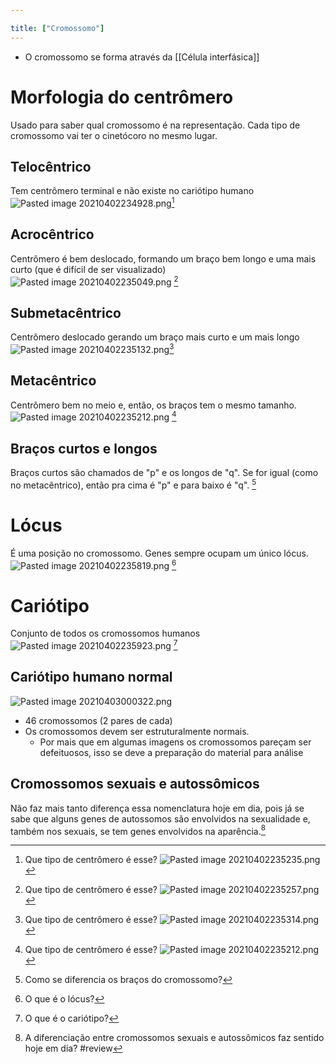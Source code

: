 ```yaml
---

title: ["Cromossomo"]
---
```

+ O cromossomo se forma através da [[Célula interfásica]]

# Morfologia do centrômero
Usado para saber qual cromossomo é na representação. Cada tipo de cromossomo vai ter o cinetócoro no mesmo lugar.
## Telocêntrico
Tem centrômero terminal e não existe no cariótipo humano
![Pasted image 20210402234928.png](Pasted%20image%2020210402234928.png)[^705552]

[^705552]: Que tipo de centrômero é esse? ![Pasted image 20210402235235.png](Pasted%20image%2020210402235235.png)

## Acrocêntrico
Centrômero é bem deslocado, formando um braço bem longo e uma mais curto (que é difícil de ser visualizado)
![Pasted image 20210402235049.png](Pasted%20image%2020210402235049.png) [^524961]

[^524961]: Que tipo de centrômero é esse? ![Pasted image 20210402235257.png](Pasted%20image%2020210402235257.png)

## Submetacêntrico
Centrômero deslocado gerando um braço mais curto e um mais longo
![Pasted image 20210402235132.png](Pasted%20image%2020210402235132.png)[^518590]

[^518590]: Que tipo de centrômero é esse? ![Pasted image 20210402235314.png](Pasted%20image%2020210402235314.png)

## Metacêntrico
Centrômero bem no meio e, então, os braços tem o mesmo tamanho.
![Pasted image 20210402235212.png](Pasted%20image%2020210402235212.png) [^408179]

[^408179]: Que tipo de centrômero é esse? ![Pasted image 20210402235212.png](Pasted%20image%2020210402235212.png) 

## Braços curtos e longos
Braços curtos são chamados de "p" e os longos de "q". Se for igual (como no metacêntrico), então pra cima é "p" e para baixo é "q". [^546737]

[^546737]: Como se diferencia os braços do cromossomo?


# Lócus
É uma posição no cromossomo. Genes sempre ocupam um único lócus.
![Pasted image 20210402235819.png](Pasted%20image%2020210402235819.png) [^860128]

[^860128]: O que é o lócus?



# Cariótipo
Conjunto de todos os cromossomos humanos
![Pasted image 20210402235923.png](Pasted%20image%2020210402235923.png) [^244148]

[^244148]: O que é o cariótipo?


## Cariótipo humano normal
![Pasted image 20210403000322.png](Pasted%20image%2020210403000322.png)
+ 46 cromossomos (2 pares de cada)
+ Os cromossomos devem ser estruturalmente normais.
	+ Por mais que em algumas imagens os cromossomos pareçam ser defeituosos, isso se deve a preparação do material para análise 

## Cromossomos sexuais e autossômicos
Não faz mais tanto diferença essa nomenclatura hoje em dia, pois já se sabe que alguns genes de autossomos são envolvidos na sexualidade e, também nos sexuais, se tem genes envolvidos na aparência.[^402572]

[^402572]: A diferenciação entre cromossomos sexuais e autossômicos faz sentido hoje em dia?
#review 
